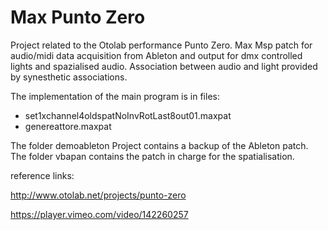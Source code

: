 # Max Punto Zero

Project related to the Otolab performance Punto Zero.
Max Msp patch for audio/midi data acquisition from Ableton and output for dmx controlled lights and spazialised audio.
Association between audio and light provided by synesthetic associations.

The implementation of the main program is in files:
- set1xchannel4oldspatNoInvRotLast8out01.maxpat
- genereattore.maxpat

The folder demoableton Project contains a backup of the Ableton patch.
The folder vbapan contains the patch in charge for the spatialisation.

reference links:

http://www.otolab.net/projects/punto-zero

https://player.vimeo.com/video/142260257
